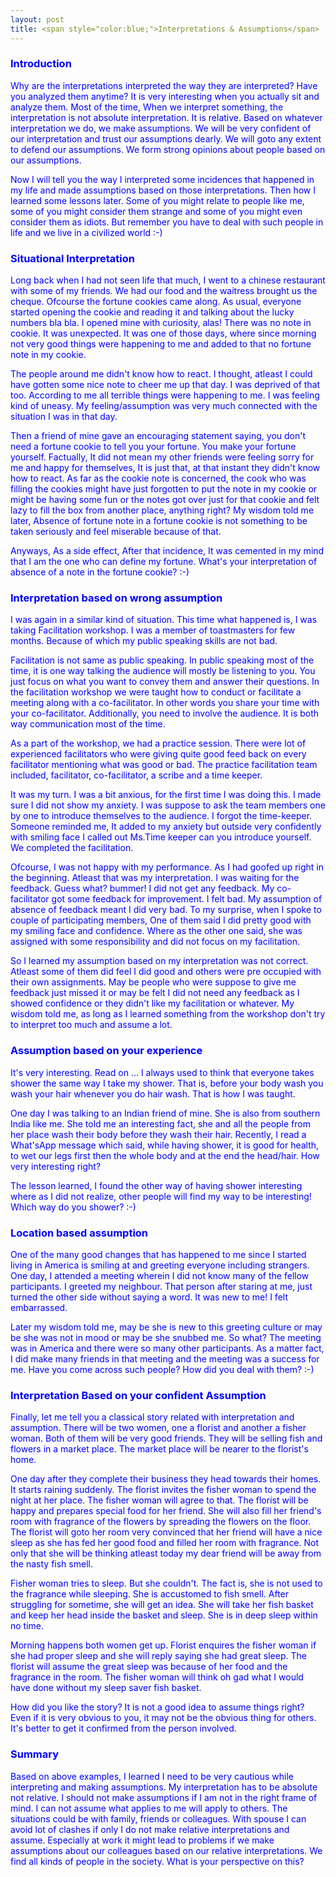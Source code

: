```yaml
---
layout: post
title: <span style="color:blue;">Interpretations & Assumptions</span>
---
```


<h3 style="color:blue;">Introduction</h3>
<p style="color:blue">
Why are the interpretations interpreted the way they are interpreted? Have you analyzed them anytime? It is very interesting when you actually sit and analyze them. Most of the time, When we interpret something, the interpretation is not absolute interpretation. It is relative. Based on whatever interpretation we do, we make assumptions. We will be very confident of our interpretation and trust our assumptions dearly. We will goto any extent to defend our assumptions. We form strong opinions about people based on our assumptions.
</p>
<p style="color:blue">
Now I will tell you the way I interpreted some incidences that happened in my life and made assumptions based on those interpretations. Then how I learned some lessons later. Some of you might relate to people like me, some of you might consider them strange and some of you might even consider them as idiots. But remember you have to deal with such people in life and we live in a civilized world :-) 
</p>

<h3 style="color:blue;">Situational Interpretation</h3>
<p style="color:blue">
Long back when I had not seen life that much, I went to a chinese restaurant with some of my friends. We had our food and the waitress brought us the cheque. Ofcourse the fortune cookies came along. As usual, everyone started opening the cookie and reading it and talking about the lucky numbers bla bla. I opened mine with curiosity, alas! There was no note in cookie. It was unexpected. It was one of those days, where since morning not very good things were happening to me and added to that no fortune note in my cookie. 
</p>

<p style="color:blue">
The people around me didn't know how to react. I thought, atleast I could have gotten some nice note to cheer me up that day. I was deprived of that too. According to me all terrible things were happening to me. I was feeling kind of uneasy. My feeling/assumption was very much connected with the situation I was in that day. 
</p>

<p style="color:blue">
Then a friend of mine gave an encouraging statement saying, you don't need a fortune cookie to tell you your fortune. You make your fortune yourself. Factually, It did not mean my other friends were feeling sorry for me and happy for themselves, It is just that, at that instant they didn't know how to react. As far as the cookie note is concerned, the cook who was filling the cookies might have just forgotten to put the note in my cookie or might be having some fun or the notes got over just for that cookie and felt lazy to fill the box from another place, anything right? My wisdom told me later, Absence of fortune note in a fortune cookie is not something to be taken seriously and feel miserable because of that.
</p>

<p style="color:blue">
Anyways, As a side effect, After that incidence, It was cemented in my mind that I am the one who can define my fortune. What's your interpretation of absence of a note in the fortune cookie? :-) 
</p>

<h3 style="color:blue;">Interpretation based on wrong assumption</h3>
<p style="color:blue">
I was again in a similar kind of situation. This time what happened is, I was taking Facilitation workshop. I was a member of toastmasters for few months. Because of which my public speaking skills are not bad.
</p>
<p style="color:blue">
Facilitation is not same as public speaking. In public speaking most of the time, it is one way talking the audience will mostly be listening to you. You just focus on what you want to convey them and answer their questions. In the facilitation workshop we were taught how to conduct or facilitate a meeting along with a co-facilitator. In other words you share your time with your co-facilitator. Additionally, you need to involve the audience. It is both way communication most of the time. 
</p>

<p style="color:blue">
As a part of the workshop, we had a practice session. There were lot of experienced facilitators who were giving quite good feed back on every facilitator mentioning what was good or bad. The practice facilitation team included, facilitator, co-facilitator, a scribe and a time keeper. 
</p>

<p style="color:blue">
It was my turn. I was a bit anxious, for the first time I was doing this. I made sure I did not show my anxiety. I was suppose to ask the team members one by one to introduce themselves to the audience. I forgot the time-keeper. Someone reminded me, It added to my anxiety but outside very confidently with smiling face I called out Ms.Time keeper can you introduce yourself. We completed the facilitation.
</p>

<p style="color:blue">
Ofcourse, I was not happy with my performance. As I had goofed up right in the beginning. Atleast that was my interpretation. I was waiting for the feedback. Guess what? bummer! I did not get any feedback. My co-facilitator got some feedback for improvement. I felt bad. My assumption of absence of feedback meant I did very bad. To my surprise, when I spoke to couple of participating members, One of them said I did pretty good with my smiling face and confidence. Where as the other one said, she was assigned with some responsibility and did not focus on my facilitation.
</p>

<p style="color:blue">
So I learned my assumption based on my interpretation was not correct. Atleast some of them did feel I did good and others were pre occupied with their own assignments. May be people who were suppose to give me feedback just missed it or may be felt I did not need any feedback as I showed confidence or they didn't like my facilitation or whatever. My wisdom told me, as long as I learned something from the workshop don't try to interpret too much and assume a lot.
</p>

<h3 style="color:blue;">Assumption based on your experience</h3>
<p style="color:blue">
It's very interesting. Read on ... I always used to think that everyone takes shower the same way I take my shower. That is, before your body wash you wash your hair whenever you do hair wash. That is how I was taught.  
</p>
<p style="color:blue">
One day I was talking to an Indian friend of mine. She is also from southern India like me. She told me an interesting fact, she and all the people from her place wash their body before they wash their hair. Recently, I read a What'sApp message which said, while having shower, it is good for health, to wet our legs first then the whole body and at the end the head/hair. How very interesting right? 
</p>

<p style="color:blue">
The lesson learned, I found the other way of having shower interesting where as I did not realize, other people will find my way to be interesting! Which way do you shower? :-)
</p>

<h3 style="color:blue;">Location based assumption</h3>
<p style="color:blue">
One of the many good changes that has happened to me since I started living in America is smiling at and greeting everyone including strangers. One day, I attended a meeting wherein I did not know many of the fellow participants. I greeted my neighbour. That person after staring at me, just turned the other side without saying a word. It was new to me! I felt embarrassed.
</p>

<p style="color:blue">
Later my wisdom told me, may be she is new to this greeting culture or may be she was not in mood or may be she snubbed me. So what? The meeting was in America and there were so many other participants. As a matter fact, I did make many friends in that meeting and the meeting was a success for me.
Have you come across such people? How did you deal with them? :-)
</p>

<h3 style="color:blue;">Interpretation Based on your confident Assumption</h3>
<p style="color:blue">
Finally, let me tell you a classical story related with interpretation and assumption. There will be two women, one a florist and another a fisher woman. Both of them will be very good friends. They will be selling fish and flowers in a market place. The market place will be nearer to the florist's home. 
</p>
<p style="color:blue">
One day after they complete their business they head towards their homes. It starts raining suddenly. The florist invites the fisher woman  to spend the night at her place. The fisher woman will agree to that. The florist will be happy and prepares special food for her friend. She will also fill her friend's room with fragrance of the flowers by spreading the flowers on the floor. The florist will goto her room very convinced that her friend will have a nice sleep as she has fed her good food and filled her room with fragrance. Not only that she will be thinking atleast today my dear friend will be away from the nasty fish smell.
</p>
<p style="color:blue">
Fisher woman tries to sleep. But she couldn't. The fact is, she is not used to the fragrance while sleeping. She is accustomed to fish smell. After struggling for sometime, she will get an idea. She will take her fish basket and keep her head inside the basket and sleep. She is in deep sleep within no time.
</p>
<p style="color:blue">
Morning happens both women get up. Florist enquires the fisher woman if she had proper sleep and she will reply saying she had great sleep. The florist will assume the great sleep was because of her food and the fragrance in the room. The fisher woman will think oh gad what I would have done without my sleep saver fish basket.
</p>
<p style="color:blue">
How did you like the story? It is not a good idea to assume things right? Even if it is very obvious to you, it may not be the obvious thing for others. It's better to get it confirmed from the person involved.
</p>

<h3 style="color:blue;">Summary</h3>
<p style="color:blue">
Based on above examples, I learned I need to be very cautious while interpreting and making assumptions. My interpretation has to be absolute not relative. I should not make assumptions if I am not in the right frame of mind. I can not assume what applies to me will apply to others. The situations could be with family, friends or colleagues. With spouse I can avoid lot of clashes if only I do not make relative interpretations and assume. Especially at work it might lead to problems if we make assumptions about our colleagues based on our relative interpretations. We find all kinds of people in the society. What is your perspective on this?
</p>